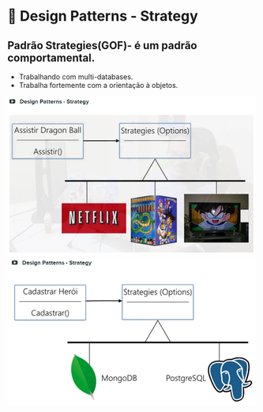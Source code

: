 # 🤯 Design Patterns - Strategy

## Padrão Strategies(GOF)- é um padrão comportamental.

- Trabalhando com multi-databases.
- Trabalha fortemente com a orientação à objetos.

![exemplo-tv-globinho](../imgs/exemplo-tv-globinho.png)
![exemplo-banco-de-dados](../imgs/exemplo-banco-de-dados.png)